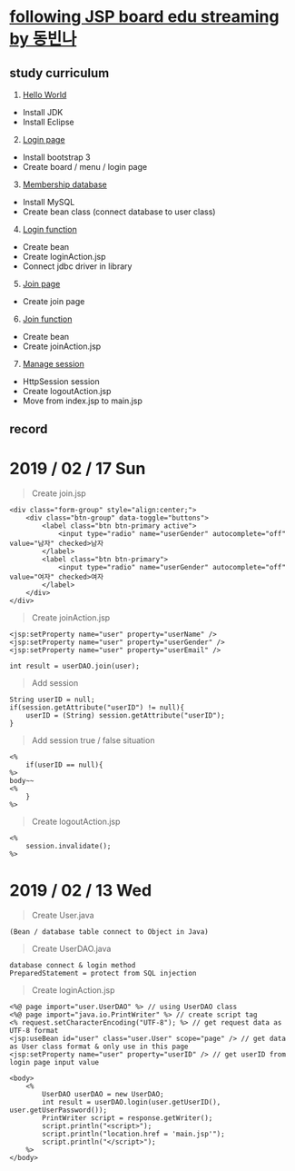 # [following JSP board edu streaming by 동빈나](https://www.youtube.com/channel/UChflhu32f5EUHlY7_SetNWw)

## study curriculum
1. [Hello World](https://youtu.be/wEIBDHfoMBg)
 * Install JDK
 * Install Eclipse
2. [Login page](https://youtu.be/MtxFWczSFqU)
 * Install bootstrap 3
 * Create board / menu / login page
3. [Membership database](https://youtu.be/kN8xRG6UPZM)
 * Install MySQL
 * Create bean class (connect database to user class)
4. [Login function](https://youtu.be/RYo3OGlRoJw)
 * Create bean
 * Create loginAction.jsp
 * Connect jdbc driver in library
5. [Join page](https://youtu.be/-Kbhn2TJGn4)
 * Create join page
6. [Join function](https://youtu.be/v2mmPRLjJGw)
 * Create bean
 * Create joinAction.jsp
7. [Manage session](https://youtu.be/eJRB__ErXd4)
 * HttpSession session
 * Create logoutAction.jsp
 * Move from index.jsp to main.jsp

## record

# 2019 / 02 / 17 Sun
> Create join.jsp

    <div class="form-group" style="align:center;">
        <div class="btn-group" data-toggle="buttons">
            <label class="btn btn-primary active">
                <input type="radio" name="userGender" autocomplete="off" value="남자" checked>남자
            </label>
            <label class="btn btn-primary">
                <input type="radio" name="userGender" autocomplete="off" value="여자" checked>여자
            </label>
        </div>
    </div>

> Create joinAction.jsp

    <jsp:setProperty name="user" property="userName" />
    <jsp:setProperty name="user" property="userGender" />
    <jsp:setProperty name="user" property="userEmail" />

    int result = userDAO.join(user);

> Add session

    String userID = null;
    if(session.getAttribute("userID") != null){
        userID = (String) session.getAttribute("userID");
    }

> Add session true / false situation

    <%
        if(userID == null){ 
    %>
    body~~
    <%
        }
    %>

> Create logoutAction.jsp

    <%
		session.invalidate();
	%>


# 2019 / 02 / 13 Wed
> Create User.java

    (Bean / database table connect to Object in Java)

> Create UserDAO.java

    database connect & login method
    PreparedStatement = protect from SQL injection

> Create loginAction.jsp

    <%@ page import="user.UserDAO" %> // using UserDAO class
    <%@ page import="java.io.PrintWriter" %> // create script tag
    <% request.setCharacterEncoding("UTF-8"); %> // get request data as UTF-8 format
    <jsp:useBean id="user" class="user.User" scope="page" /> // get data as User class format & only use in this page
    <jsp:setProperty name="user" property="userID" /> // get userID from login page input value

    <body>
        <%
            UserDAO userDAO = new UserDAO;
            int result = userDAO.login(user.getUserID(), user.getUserPassword());
            PrintWriter script = response.getWriter();
            script.println("<script>");
            script.println("location.href = 'main.jsp'");
            script.println("</script>");
        %>
    </body>
